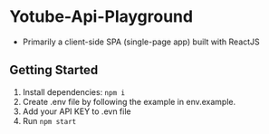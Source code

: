 # Yotube-Api-Playground

- Primarily a client-side SPA (single-page app) built with ReactJS

## Getting Started

1. Install dependencies: `npm i`
2. Create .env file by following the example in env.example.
3. Add your API KEY to .evn file
4. Run `npm start`
